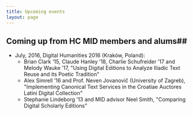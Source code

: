 ```yaml
---
title: Upcoming events
layout: page
---
```


## Coming up from HC MID members and alums##


- July, 2016, Digital Humanities 2016 (Kraków, Poland):
    - Brian Clark ’15, Claude Hanley ’18, Charlie Schufreider ’17 and Melody Wauke ’17, "Using Digital Editions to Analyze Iliadic Text Reuse and its Poetic Tradition"
    - Alex Simrell ’16 and Prof. Neven Jovanovič (University of Zagreb), "Implementing Canonical Text Services in the Croatiae Auctores Latini Digital Collection"
    - Stephanie Lindeborg ’13 and MID advisor Neel Smith, "Comparing Digital Scholarly Editions"
